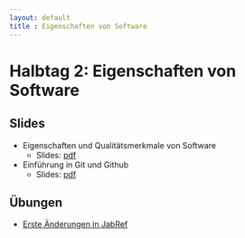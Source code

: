 ```yaml
---
layout: default
title : Eigenschaften von Software
---
```


# Halbtag 2: Eigenschaften von Software


## Slides 

* Eigenschaften und Qualitätsmerkmale von Software 
    * Slides: [pdf](/eigenschaften.pdf)
* Einführung in Git und Github
    * Slides: [pdf](/git.pdf)



## Übungen

* [Erste Änderungen in JabRef](./exercises/first-changes)




